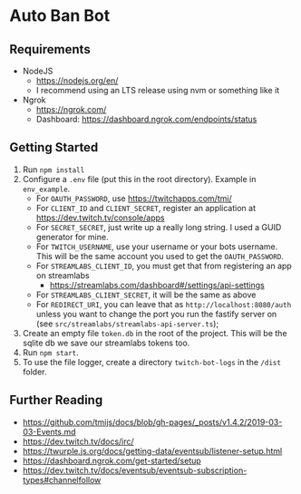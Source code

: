# Auto Ban Bot

## Requirements

- NodeJS
    - https://nodejs.org/en/
    - I recommend using an LTS release using nvm or something like it
- Ngrok
    - https://ngrok.com/
    - Dashboard: https://dashboard.ngrok.com/endpoints/status

## Getting Started

1. Run `npm install`
2. Configure a `.env` file (put this in the root directory). Example in `env_example`.
    - For `OAUTH_PASSWORD`, use https://twitchapps.com/tmi/
    - For `CLIENT_ID` and `CLIENT_SECRET`, register an application at https://dev.twitch.tv/console/apps
    - For `SECRET_SECRET`, just write up a really long string. I used a GUID generator for mine.
    - For `TWITCH_USERNAME`, use your username or your bots username. This will be the same account you used to get the `OAUTH_PASSWORD`.
    - For `STREAMLABS_CLIENT_ID`, you must get that from registering an app on streamlabs
      - https://streamlabs.com/dashboard#/settings/api-settings
    - For `STREAMLABS_CLIENT_SECRET`, it will be the same as above
    - For `REDIRECT_URI`, you can leave that as `http://localhost:8080/auth` unless you want to change the port you run the fastify server on (see `src/streamlabs/streamlabs-api-server.ts`);
3. Create an empty file `token.db` in the root of the project. This will be the sqlite db we save our streamlabs tokens too.
4. Run `npm start`.
5. To use the file logger, create a directory `twitch-bot-logs` in the `/dist` folder.

## Further Reading

- https://github.com/tmijs/docs/blob/gh-pages/_posts/v1.4.2/2019-03-03-Events.md
- https://dev.twitch.tv/docs/irc/
- https://twurple.js.org/docs/getting-data/eventsub/listener-setup.html
- https://dashboard.ngrok.com/get-started/setup
- https://dev.twitch.tv/docs/eventsub/eventsub-subscription-types#channelfollow
